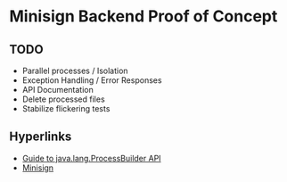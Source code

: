 # Minisign Backend Proof of Concept

## TODO

- Parallel processes / Isolation
- Exception Handling / Error Responses
- API Documentation
- Delete processed files
- Stabilize flickering tests

## Hyperlinks

- [Guide to java.lang.ProcessBuilder API](https://www.baeldung.com/java-lang-processbuilder-api)
- [Minisign](https://jedisct1.github.io/minisign/)